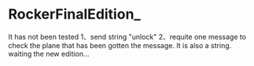 # RockerFinalEdition_
It has not been tested
1、send string "unlock"
2、requite one message to check the plane that has been gotten the message. It is also a string.
waiting the new edition...
